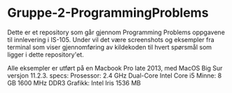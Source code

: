 # Gruppe-2-ProgrammingProblems
Dette er et repository som går gjennom Programming Problems oppgavene til innlevering i IS-105.
Under vil det være screenshots og eksempler fra terminal som viser gjennomføring av kildekoden til hvert spørsmål som ligger i dette repository'et.

Alle eksempler er utført på en Macbook Pro late 2013, med MacOS Big Sur versjon 11.2.3.
specs:
Prosessor: 2.4 GHz Dual-Core Intel Core i5
Minne: 8 GB 1600 MHz DDR3
Grafikk: Intel Iris 1536 MB





